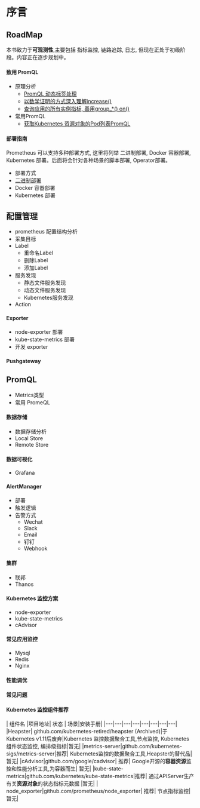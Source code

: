 # 序言


## RoadMap

本书致力于**可观测性**,主要包括 指标监控, 链路追踪, 日志, 但现在正处于初级阶段。内容正在逐步规划中。

#### 致用 PromQL

* 原理分析  
    * [PromQL 动态标签处理](/promql/principle/dynamic_label.md)
    * [以数学证明的方式深入理解increase()](/promql/principle/mathematical_proof_increase.md)
    * [查询应用的所有实例指标, 善用group_*() on()](/promql/principle/kubernetes_application_promql.md)
* 常用PromQL
    * [获取Kubernetes 资源对象的Pod列表PromQL](/promql/use-promql/resource_type_pods_promql.md)


#### 部署指南

Prometheus 可以支持多种部署方式, 这里将列举 二进制部署, Docker 容器部署, Kubernetes 部署。后面将会针对各种场景的脚本部署, Operator部署。

* 部署方式
* [二进制部署](/deploy/method/binary.md)
* Docker 容器部署
* Kubernetes 部署

## 配置管理
* prometheus 配置结构分析
* 采集目标
* Label
    * 重命名Label
    * 删除Label
    * 添加Label
* 服务发现
    * 静态文件服务发现
    * 动态文件服务发现
    * Kubernetes服务发现 
* Action

#### Exporter

* node-exporter 部署
* kube-state-metrics 部署
* 开发 exporter

#### Pushgateway

## PromQL 
* Metrics类型
* 常用 PromeQL

####  数据存储
* 数据存储分析
* Local Store
* Remote Store

#### 数据可视化

* Grafana

#### AlertManager 
* 部署
* 触发逻辑
*  告警方式
    * Wechat
    * Slack
    * Email
    * 钉钉
    * Webhook 

#### 集群

* 联邦
* Thanos

#### Kubernetes 监控方案
* node-exporter
* kube-state-metrics
* cAdvisor

#### 常见应用监控

* Mysql
* Redis
* Nginx

#### 性能调优

#### 常见问题

#### Kubernetes 监控组件推荐


| 组件名 |项目地址| 状态 | 场景|安装手册|
|---|---|---|---|---|---|---|---|
|Heapster| github.com/kubernetes-retired/heapster (Archived)|于Kubernetes v1.11后废弃|Kubernetes 监控数据聚合工具,节点监控, Kubernetes 组件状态监控, 编排级指标|暂无|
|metrics-server|github.com/kubernetes-sigs/metrics-server|推荐| Kubernetes监控的数据聚合工具,Heapster的替代品|暂无|
|cAdvisor|github.com/google/cadvisor| 推荐| Google开源的**容器资源**监控和性能分析工具,为容器而生| 暂无|
|kube-state-metrics|github.com/kubernetes/kube-state-metrics|推荐| 通过APIServer生产有关**资源对象**的状态指标元数据 |暂无|
| node_exporter|github.com/prometheus/node_exporter| 推荐| 节点指标监控|  暂无|
